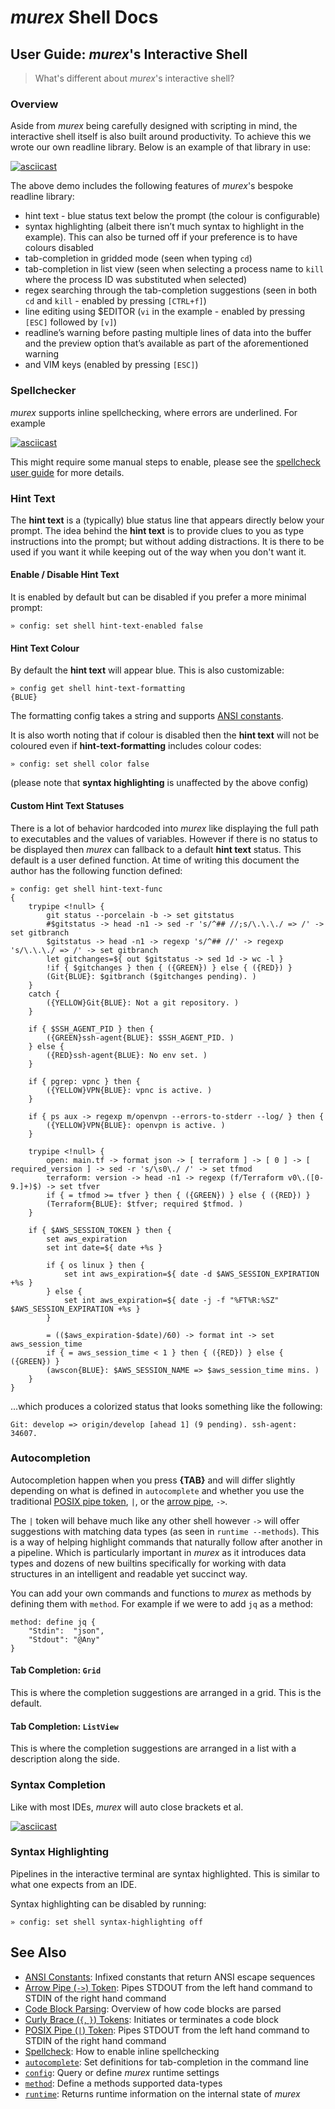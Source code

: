 # _murex_ Shell Docs

## User Guide: _murex_'s Interactive Shell

> What's different about _murex_'s interactive shell?

### Overview

Aside from _murex_ being carefully designed with scripting in mind, the
interactive shell itself is also built around productivity. To achieve this
we wrote our own readline library. Below is an example of that library in use:

[![asciicast](https://asciinema.org/a/232714.svg)](https://asciinema.org/a/232714)

The above demo includes the following features of _murex_'s bespoke readline
library:

* hint text - blue status text below the prompt (the colour is configurable)
* syntax highlighting (albeit there isn’t much syntax to highlight in the
  example). This can also be turned off if your preference is to have colours
  disabled
* tab-completion in gridded mode (seen when typing `cd`)
* tab-completion in list view (seen when selecting a process name to `kill`
  where the process ID was substituted when selected)
* regex searching through the tab-completion suggestions (seen in both `cd` and
  `kill` - enabled by pressing `[CTRL+f]`)
* line editing using $EDITOR (`vi` in the example - enabled by pressing `[ESC]`
  followed by `[v]`)
* readline’s warning before pasting multiple lines of data into the buffer and
  the preview option that’s available as part of the aforementioned warning
* and VIM keys (enabled by pressing `[ESC]`)

### Spellchecker

_murex_ supports inline spellchecking, where errors are underlined. For example

[![asciicast](https://asciinema.org/a/408024.svg)](https://asciinema.org/a/408024)

This might require some manual steps to enable, please see the [spellcheck user guide](spellcheck.md)
for more details.

### Hint Text

The **hint text** is a (typically) blue status line that appears directly below
your prompt. The idea behind the **hint text** is to provide clues to you as
type instructions into the prompt; but without adding distractions. It is there
to be used if you want it while keeping out of the way when you don't want it.

#### Enable / Disable Hint Text

It is enabled by default but can be disabled if you prefer a more minimal
prompt:

    » config: set shell hint-text-enabled false
    
#### Hint Text Colour

By default the **hint text** will appear blue. This is also customizable:

    » config get shell hint-text-formatting
    {BLUE}
    
The formatting config takes a string and supports [ANSI constants](ansi.md).

It is also worth noting that if colour is disabled then the **hint text** will
not be coloured even if **hint-text-formatting** includes colour codes:

    » config: set shell color false
    
(please note that **syntax highlighting** is unaffected by the above config)

#### Custom Hint Text Statuses

There is a lot of behavior hardcoded into _murex_ like displaying the full path
to executables and the values of variables. However if there is no status to be
displayed then _murex_ can fallback to a default **hint text** status. This
default is a user defined function. At time of writing this document the author
has the following function defined:

    » config: get shell hint-text-func
    {
        trypipe <!null> {
            git status --porcelain -b -> set gitstatus
            #$gitstatus -> head -n1 -> sed -r 's/^## //;s/\.\.\./ => /' -> set gitbranch
            $gitstatus -> head -n1 -> regexp 's/^## //' -> regexp 's/\.\.\./ => /' -> set gitbranch
            let gitchanges=${ out $gitstatus -> sed 1d -> wc -l }
            !if { $gitchanges } then { ({GREEN}) } else { ({RED}) }
            (Git{BLUE}: $gitbranch ($gitchanges pending). )
        }
        catch {
            ({YELLOW}Git{BLUE}: Not a git repository. )
        }
    
        if { $SSH_AGENT_PID } then {
            ({GREEN}ssh-agent{BLUE}: $SSH_AGENT_PID. )
        } else {
            ({RED}ssh-agent{BLUE}: No env set. )
        }
    
        if { pgrep: vpnc } then {
            ({YELLOW}VPN{BLUE}: vpnc is active. )
        }
    
        if { ps aux -> regexp m/openvpn --errors-to-stderr --log/ } then {
            ({YELLOW}VPN{BLUE}: openvpn is active. )
        }
    
        trypipe <!null> {
            open: main.tf -> format json -> [ terraform ] -> [ 0 ] -> [ required_version ] -> sed -r 's/\s0\./ /' -> set tfmod
            terraform: version -> head -n1 -> regexp (f/Terraform v0\.([0-9.]+)$) -> set tfver
            if { = tfmod >= tfver } then { ({GREEN}) } else { ({RED}) }
            (Terraform{BLUE}: $tfver; required $tfmod. )
        }
    
        if { $AWS_SESSION_TOKEN } then {
            set aws_expiration
            set int date=${ date +%s }
    
            if { os linux } then {
                set int aws_expiration=${ date -d $AWS_SESSION_EXPIRATION +%s }
            } else {
                set int aws_expiration=${ date -j -f "%FT%R:%SZ" $AWS_SESSION_EXPIRATION +%s }
            }
    
            = (($aws_expiration-$date)/60) -> format int -> set aws_session_time
            if { = aws_session_time < 1 } then { ({RED}) } else { ({GREEN}) }
            (awscon{BLUE}: $AWS_SESSION_NAME => $aws_session_time mins. )
        }
    }
    
...which produces a colorized status that looks something like the following:

    Git: develop => origin/develop [ahead 1] (9 pending). ssh-agent: 34607.
    
### Autocompletion

Autocompletion happen when you press **{TAB}** and will differ slightly depending
on what is defined in `autocomplete` and whether you use the traditional
[POSIX pipe token](../parser/pipe-posix.md), `|`, or the [arrow pipe](../parser/pipe-arrow.md),
`->`.

The `|` token will behave much like any other shell however `->` will offer
suggestions with matching data types (as seen in `runtime --methods`). This is
a way of helping highlight commands that naturally follow after another in a
pipeline. Which is particularly important in _murex_ as it introduces data
types and dozens of new builtins specifically for working with data structures
in an intelligent and readable yet succinct way.

You can add your own commands and functions to _murex_ as methods by defining
them with `method`. For example if we were to add `jq` as a method:

    method: define jq {
        "Stdin":  "json",
        "Stdout": "@Any"
    }
    
#### Tab Completion: `Grid`

This is where the completion suggestions are arranged in a grid. This is the
default.

#### Tab Completion: `ListView`

This is where the completion suggestions are arranged in a list with a
description along the side.

### Syntax Completion

Like with most IDEs, _murex_ will auto close brackets et al.

[![asciicast](https://asciinema.org/a/408029.svg)](https://asciinema.org/a/408029)

### Syntax Highlighting

Pipelines in the interactive terminal are syntax highlighted. This is similar
to what one expects from an IDE.

Syntax highlighting can be disabled by running:

    » config: set shell syntax-highlighting off

## See Also

* [ANSI Constants](../user-guide/ansi.md):
  Infixed constants that return ANSI escape sequences
* [Arrow Pipe (`->`) Token](../parser/pipe-arrow.md):
  Pipes STDOUT from the left hand command to STDIN of the right hand command
* [Code Block Parsing](../user-guide/code-block.md):
  Overview of how code blocks are parsed
* [Curly Brace (`{`, `}`) Tokens](../parser/curly-brace.md):
  Initiates or terminates a code block
* [POSIX Pipe (`|`) Token](../parser/pipe-posix.md):
  Pipes STDOUT from the left hand command to STDIN of the right hand command
* [Spellcheck](../user-guide/spellcheck.md):
  How to enable inline spellchecking
* [`autocomplete`](../commands/autocomplete.md):
  Set definitions for tab-completion in the command line
* [`config`](../commands/config.md):
  Query or define _murex_ runtime settings
* [`method`](../commands/method.md):
  Define a methods supported data-types
* [`runtime`](../commands/runtime.md):
  Returns runtime information on the internal state of _murex_